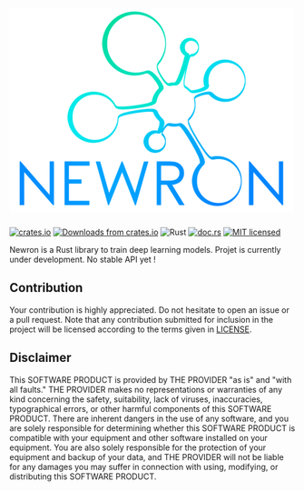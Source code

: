 ![Newron](https://raw.githubusercontent.com/hugues31/newron/master/newron.png)
===========
[![crates.io](https://img.shields.io/crates/v/newron.svg)](https://crates.io/crates/newron)
[![Downloads from crates.io](https://img.shields.io/crates/d/newron.svg)](https://crates.io/crates/newron)
![Rust](https://github.com/hugues31/newron/workflows/Rust/badge.svg?branch=master)
[![doc.rs](https://docs.rs/newron/badge.svg)](https://docs.rs/newron/)
[![MIT licensed](https://img.shields.io/badge/license-MIT-blue.svg)](LICENSE)


Newron is a Rust library to train deep learning models.
Projet is currently under development. No stable API yet !


## Contribution

Your contribution is highly appreciated. Do not hesitate to open an issue or a
pull request. Note that any contribution submitted for inclusion in the project
will be licensed according to the terms given in [LICENSE](LICENSE).

## Disclaimer
This SOFTWARE PRODUCT is provided by THE PROVIDER "as is" and "with all faults."
THE PROVIDER makes no representations or warranties of any kind concerning the
safety, suitability, lack of viruses, inaccuracies, typographical errors, or
other harmful components of this SOFTWARE PRODUCT. There are inherent dangers
in the use of any software, and you are solely responsible for determining
whether this SOFTWARE PRODUCT is compatible with your equipment and other
software installed on your equipment. You are also solely responsible for the
protection of your equipment and backup of your data, and THE PROVIDER will not
be liable for any damages you may suffer in connection with using, modifying,
or distributing this SOFTWARE PRODUCT.
